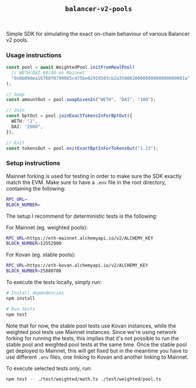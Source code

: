 <div align="center">
  <h2><code>balancer-v2-pools</code></h2>
</div>

<br/>

Simple SDK for simulating the exact on-chain behaviour of various Balancer v2 pools.

### Usage instructions

```typescript
const pool = await WeightedPool.initFromRealPool(
  // WETH/DAI 60/40 on Mainnet
  "0x0b09dea16768f0799065c475be02919503cb2a3500020000000000000000001a"
);

// Swap
const amountOut = pool.swapGivenIn("WETH", "DAI", "100");

// Join
const bptOut = pool.joinExactTokensInForBptOut({
  WETH: "1",
  DAI: "2000",
});

// Exit
const tokensOut = pool.exitExactBptInForTokensOut("1.23");
```

### Setup instructions

Mainnet forking is used for testing in order to make sure the SDK exactly match the EVM. Make sure to have a `.env` file in the root directory, containing the following:

```bash
RPC_URL=
BLOCK_NUMBER=
```

The setup I recommend for deterministic tests is the following:

For Mainnet (eg. weighted pools):

```bash
RPC_URL=https://eth-mainnet.alchemyapi.io/v2/ALCHEMY_KEY
BLOCK_NUMBER=12552900
```

For Kovan (eg. stable pools):

```bash
RPC_URL=https://eth-kovan.alchemyapi.io/v2/ALCHEMY_KEY
BLOCK_NUMBER=25880708
```

To execute the tests locally, simply run:

```bash
# Install dependencies
npm install

# Run tests
npm test
```

Note that for now, the stable pool tests use Kovan instances, while the weighted pool tests use Mainnet instances. Since we're using network forking for running the tests, this implies that it's not possible to run the stable pool and weighted pool tests at the same time. Once the stable pool get deployed to Mainnet, this will get fixed but in the meantime you have to use different `.env` files, one linking to Kovan and another linking to Mainnet.

To execute selected tests only, run:

```bash
npm test -- ./test/weighted/math.ts ./test/weighted/pool.ts
```
